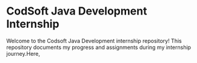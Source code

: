 # CodSoft Java Development Internship 
 Welcome to the Codsoft Java Development internship repository! This repository documents my progress and assignments during  my internship journey.Here,
